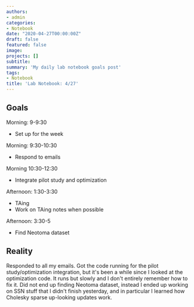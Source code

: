 ```yaml
---
authors:
- admin
categories:
- Notebook
date: "2020-04-27T00:00:00Z"
draft: false
featured: false
image:
projects: []
subtitle: 
summary: 'My daily lab notebook goals post'
tags:
- Notebook
title: 'Lab Notebook: 4/27'
---
```


## Goals ##

Morning: 9-9:30
- Set up for the week

Morning: 9:30-10:30
- Respond to emails

Morning 10:30-12:30
- Integrate pilot study and optimization

Afternoon: 1:30-3:30
- TAing
- Work on TAing notes when possible

Afternoon: 3:30-5
- Find Neotoma dataset

## Reality ##

Responded to all my emails. Got the code running for the pilot study/optimization integration, but it's been a while since I looked at the optimization code. It runs but slowly and I don't entirely remember how to fix it. Did not end up finding Neotoma dataset, instead I ended up working on SSN stuff that I didn't finish yesterday, and in particular I learned how Cholesky sparse up-looking updates work. 